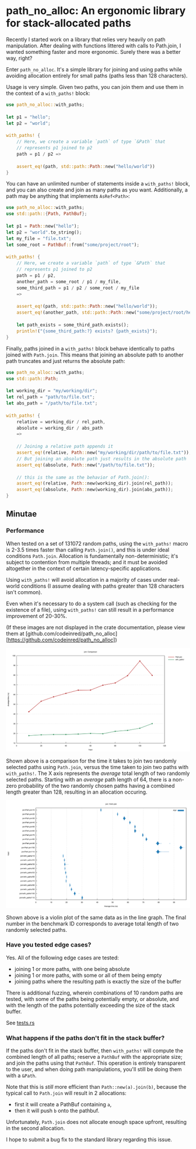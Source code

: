 # path_no_alloc: An ergonomic library for stack-allocated paths

Recently I started work on a library that relies very heavily on path
manipulation. After dealing with functions littered with calls to Path.join, I
wanted something faster and more ergonomic. Surely there was a better way,
right?

Enter `path_no_alloc`. It's a simple library for joining and using paths while
avoiding allocation entirely for small paths (paths less than 128 characters).

Usage is very simple. Given two paths, you can join them and use them in the
context of a `with_paths!` block:

```rust
use path_no_alloc::with_paths;

let p1 = "hello";
let p2 = "world";

with_paths! {
    // Here, we create a variable `path` of type `&Path` that
    // represents p1 joined to p2
    path = p1 / p2 =>

    assert_eq!(path, std::path::Path::new("hello/world"))
}
```

You can have an unlimited number of statements inside a `with_paths!` block, and
you can also create and join as many paths as you want. Additionally, a path may
be anything that implements `AsRef<Path>`:

```rust
use path_no_alloc::with_paths;
use std::path::{Path, PathBuf};

let p1 = Path::new("hello");
let p2 = "world".to_string();
let my_file = "file.txt";
let some_root = PathBuf::from("some/project/root");

with_paths! {
    // Here, we create a variable `path` of type `&Path` that
    // represents p1 joined to p2
    path = p1 / p2,
    another_path = some_root / p1 / my_file,
    some_third_path = p1 / p2 / some_root / my_file
    =>

    assert_eq!(path, std::path::Path::new("hello/world"));
    assert_eq!(another_path, std::path::Path::new("some/project/root/hello/file.txt"));

    let path_exists = some_third_path.exists();
    println!("{some_third_path:?} exists? {path_exists}");
}
```

Finally, paths joined in a `with_paths!` block behave identically to paths
joined with `Path.join`. This means that joining an absolute path to another
path truncates and just returns the absolute path:

```rust
use path_no_alloc::with_paths;
use std::path::Path;

let working_dir = "my/working/dir";
let rel_path = "path/to/file.txt";
let abs_path = "/path/to/file.txt";

with_paths! {
    relative = working_dir / rel_path,
    absolute = working_dir / abs_path
    =>

    // Joining a relative path appends it
    assert_eq!(relative, Path::new("my/working/dir/path/to/file.txt"));
    // But joining an absolute path just results in the absolute path
    assert_eq!(absolute, Path::new("/path/to/file.txt"));

    // this is the same as the behavior of Path.join():
    assert_eq!(relative, Path::new(working_dir).join(rel_path));
    assert_eq!(absolute, Path::new(working_dir).join(abs_path));
}
```

## Minutae

### Performance

When tested on a set of 131072 random paths, using the `with_paths!` macro is
2-3.5 times faster than calling `Path.join()`, and this is under ideal
conditions `Path.join`. Allocation is fundamentally non-deterministic; it's
subject to contention from multiple threads; and it must be avoided altogether
in the context of certain latency-specific applications.

Using `with_paths!` will avoid allocation in a majority of cases under
real-world conditions (I assume dealing with paths greater than 128 characters
isn't common).

Even when it's necessary to do a system call (such as checking for the existence
of a file), using `with_paths!` can still result in a performance improvement of
20-30%.

(If these images are not displayed in the crate documentation, please view them
at
[github.com/codeinred/path_no_alloc][https://github.com/codeinred/path_no_alloc])

![](docs/benchmarks/join/report/lines.svg)

Shown above is a comparison for the time it takes to join two randomly selected
paths using `Path.join`, versus the time taken to join two paths with
`with_paths!`. The X axis represents the _average_ total length of two randomly
selected paths. Starting with an _average_ path length of 64, there is a
non-zero probability of the two randomly chosen paths having a combined length
greater than 128, resulting in an allocation occuring.

![](docs/benchmarks/join/report/violin.svg)

Shown above is a violin plot of the same data as in the line graph. The final
number in the benchmark ID corresponds to average total length of two randomly
selected paths.

### Have you tested edge cases?

Yes. All of the following edge cases are tested:

- joining 1 or more paths, with one being absolute
- joining 1 or more paths, with some or all of them being empty
- joining paths where the resulting path is exactly the size of the buffer

There is additional fuzzing, wherein combinations of 10 random paths are tested,
with some of the paths being potentially empty, or absolute, and with the length
of the paths potentially exceeding the size of the stack buffer.

See [tests.rs](src/tests.rs#L86)

### What happens if the paths don't fit in the stack buffer?

If the paths don't fit in the stack buffer, then `with_paths!` will compute the
combined length of all paths; reserve a `PathBuf` with the appropriate size; and
join the paths using that `PathBuf`. This operation is entirely transparent to
the user, and when doing path manipulations, you'll still be doing them with a
`&Path`.

Note that this is _still_ more efficient than `Path::new(a).join(b)`, because
the typical call to `Path.join` will result in 2 allocations:

- first it will create a PathBuf containing `a`,
- then it will push `b` onto the pathbuf.

Unfortunately, `Path.join` does not allocate enough space upfront, resulting in
the second allocation.

I hope to submit a bug fix to the standard library regarding this issue.
